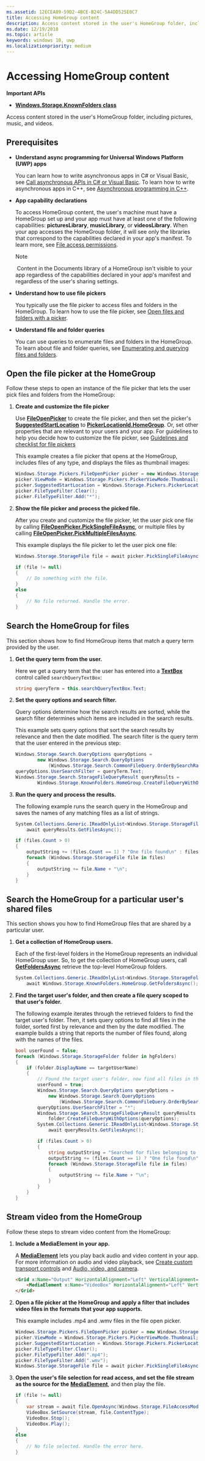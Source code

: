 ```yaml
---
ms.assetid: 12ECEA89-59D2-4BCE-B24C-5A4DD525E0C7
title: Accessing HomeGroup content
description: Access content stored in the user's HomeGroup folder, including pictures, music, and videos.
ms.date: 12/19/2018
ms.topic: article
keywords: windows 10, uwp
ms.localizationpriority: medium
---
```

# Accessing HomeGroup content



**Important APIs**

-   [**Windows.Storage.KnownFolders class**](/uwp/api/Windows.Storage.KnownFolders)

Access content stored in the user's HomeGroup folder, including pictures, music, and videos.

## Prerequisites

-   **Understand async programming for Universal Windows Platform (UWP) apps**

    You can learn how to write asynchronous apps in C# or Visual Basic, see [Call asynchronous APIs in C# or Visual Basic](../threading-async/call-asynchronous-apis-in-csharp-or-visual-basic.md). To learn how to write asynchronous apps in C++, see [Asynchronous programming in C++](../threading-async/asynchronous-programming-in-cpp-universal-windows-platform-apps.md).

-   **App capability declarations**

    To access HomeGroup content, the user's machine must have a HomeGroup set up and your app must have at least one of the following capabilities: **picturesLibrary**, **musicLibrary**, or **videosLibrary**. When your app accesses the HomeGroup folder, it will see only the libraries that correspond to the capabilities declared in your app's manifest. To learn more, see [File access permissions](file-access-permissions.md).

    > [!NOTE]
    > Content in the Documents library of a HomeGroup isn't visible to your app regardless of the capabilities declared in your app's manifest and regardless of the user's sharing settings.     

-   **Understand how to use file pickers**

    You typically use the file picker to access files and folders in the HomeGroup. To learn how to use the file picker, see [Open files and folders with a picker](quickstart-using-file-and-folder-pickers.md).

-   **Understand file and folder queries**

    You can use queries to enumerate files and folders in the HomeGroup. To learn about file and folder queries, see [Enumerating and querying files and folders](quickstart-listing-files-and-folders.md).

## Open the file picker at the HomeGroup

Follow these steps to open an instance of the file picker that lets the user pick files and folders from the HomeGroup:

1.  **Create and customize the file picker**

    Use [**FileOpenPicker**](/uwp/api/Windows.Storage.Pickers.FileOpenPicker) to create the file picker, and then set the picker's [**SuggestedStartLocation**](/uwp/api/windows.storage.pickers.fileopenpicker.suggestedstartlocation) to [**PickerLocationId.HomeGroup**](/uwp/api/Windows.Storage.Pickers.PickerLocationId). Or, set other properties that are relevant to your users and your app. For guidelines to help you decide how to customize the file picker, see [Guidelines and checklist for file pickers](./quickstart-using-file-and-folder-pickers.md)

    This example creates a file picker that opens at the HomeGroup, includes files of any type, and displays the files as thumbnail images:
    ```cs
    Windows.Storage.Pickers.FileOpenPicker picker = new Windows.Storage.Pickers.FileOpenPicker();
    picker.ViewMode = Windows.Storage.Pickers.PickerViewMode.Thumbnail;
    picker.SuggestedStartLocation = Windows.Storage.Pickers.PickerLocationId.HomeGroup;
    picker.FileTypeFilter.Clear();
    picker.FileTypeFilter.Add("*");
    ```

2.  **Show the file picker and process the picked file.**

    After you create and customize the file picker, let the user pick one file by calling [**FileOpenPicker.PickSingleFileAsync**](/uwp/api/windows.storage.pickers.fileopenpicker.picksinglefileasync), or multiple files by calling [**FileOpenPicker.PickMultipleFilesAsync**](/uwp/api/windows.storage.pickers.fileopenpicker.pickmultiplefilesasync).

    This example displays the file picker to let the user pick one file:
    ```cs
    Windows.Storage.StorageFile file = await picker.PickSingleFileAsync();

    if (file != null)
    {
        // Do something with the file.
    }
    else
    {
        // No file returned. Handle the error.
    }   
    ```

## Search the HomeGroup for files

This section shows how to find HomeGroup items that match a query term provided by the user.

1.  **Get the query term from the user.**

    Here we get a query term that the user has entered into a [**TextBox**](/uwp/api/Windows.UI.Xaml.Controls.TextBox) control called `searchQueryTextBox`:
    ```cs
    string queryTerm = this.searchQueryTextBox.Text;    
    ```

2.  **Set the query options and search filter.**

    Query options determine how the search results are sorted, while the search filter determines which items are included in the search results.

    This example sets query options that sort the search results by relevance and then the date modified. The search filter is the query term that the user entered in the previous step:
    ```cs
    Windows.Storage.Search.QueryOptions queryOptions =
            new Windows.Storage.Search.QueryOptions
                (Windows.Storage.Search.CommonFileQuery.OrderBySearchRank, null);
    queryOptions.UserSearchFilter = queryTerm.Text;
    Windows.Storage.Search.StorageFileQueryResult queryResults =
            Windows.Storage.KnownFolders.HomeGroup.CreateFileQueryWithOptions(queryOptions);    
    ```

3.  **Run the query and process the results.**

    The following example runs the search query in the HomeGroup and saves the names of any matching files as a list of strings.
    ```cs
    System.Collections.Generic.IReadOnlyList<Windows.Storage.StorageFile> files =
        await queryResults.GetFilesAsync();

    if (files.Count > 0)
    {
        outputString += (files.Count == 1) ? "One file found\n" : files.Count.ToString() + " files found\n";
        foreach (Windows.Storage.StorageFile file in files)
        {
            outputString += file.Name + "\n";
        }
    }    
    ```


## Search the HomeGroup for a particular user's shared files

This section shows you how to find HomeGroup files that are shared by a particular user.

1.  **Get a collection of HomeGroup users.**

    Each of the first-level folders in the HomeGroup represents an individual HomeGroup user. So, to get the collection of HomeGroup users, call [**GetFoldersAsync**](/uwp/api/windows.storage.storagefolder.getfoldersasync) retrieve the top-level HomeGroup folders.
    ```cs
    System.Collections.Generic.IReadOnlyList<Windows.Storage.StorageFolder> hgFolders =
        await Windows.Storage.KnownFolders.HomeGroup.GetFoldersAsync();    
    ```

2.  **Find the target user's folder, and then create a file query scoped to that user's folder.**

    The following example iterates through the retrieved folders to find the target user's folder. Then, it sets query options to find all files in the folder, sorted first by relevance and then by the date modified. The example builds a string that reports the number of files found, along with the names of the files.
    ```cs
    bool userFound = false;
    foreach (Windows.Storage.StorageFolder folder in hgFolders)
    {
        if (folder.DisplayName == targetUserName)
        {
            // Found the target user's folder, now find all files in the folder.
            userFound = true;
            Windows.Storage.Search.QueryOptions queryOptions =
                new Windows.Storage.Search.QueryOptions
                    (Windows.Storage.Search.CommonFileQuery.OrderBySearchRank, null);
            queryOptions.UserSearchFilter = "*";
            Windows.Storage.Search.StorageFileQueryResult queryResults =
                folder.CreateFileQueryWithOptions(queryOptions);
            System.Collections.Generic.IReadOnlyList<Windows.Storage.StorageFile> files =
                await queryResults.GetFilesAsync();

            if (files.Count > 0)
            {
                string outputString = "Searched for files belonging to " + targetUserName + "'\n";
                outputString += (files.Count == 1) ? "One file found\n" : files.Count.ToString() + " files found\n";
                foreach (Windows.Storage.StorageFile file in files)
                {
                    outputString += file.Name + "\n";
                }
            }
        }
    }    
    ```

## Stream video from the HomeGroup

Follow these steps to stream video content from the HomeGroup:

1.  **Include a MediaElement in your app.**

    A [**MediaElement**](/uwp/api/Windows.UI.Xaml.Controls.MediaElement) lets you play back audio and video content in your app. For more information on audio and video playback, see [Create custom transport controls](/windows/apps/design/controls/custom-transport-controls) and [Audio, video, and camera](../audio-video-camera/index.md).
    ```HTML
    <Grid x:Name="Output" HorizontalAlignment="Left" VerticalAlignment="Top" Grid.Row="1">
        <MediaElement x:Name="VideoBox" HorizontalAlignment="Left" VerticalAlignment="Top" Margin="0" Width="400" Height="300"/>
    </Grid>    
    ```

2.  **Open a file picker at the HomeGroup and apply a filter that includes video files in the formats that your app supports.**

    This example includes .mp4 and .wmv files in the file open picker.
    ```cs
    Windows.Storage.Pickers.FileOpenPicker picker = new Windows.Storage.Pickers.FileOpenPicker();
    picker.ViewMode = Windows.Storage.Pickers.PickerViewMode.Thumbnail;
    picker.SuggestedStartLocation = Windows.Storage.Pickers.PickerLocationId.HomeGroup;
    picker.FileTypeFilter.Clear();
    picker.FileTypeFilter.Add(".mp4");
    picker.FileTypeFilter.Add(".wmv");
    Windows.Storage.StorageFile file = await picker.PickSingleFileAsync();   
    ```

3.  **Open the user's file selection for read access, and set the file stream as the source for the** [**MediaElement**](/uwp/api/Windows.UI.Xaml.Controls.MediaElement), and then play the file.
    ```cs
    if (file != null)
    {
        var stream = await file.OpenAsync(Windows.Storage.FileAccessMode.Read);
        VideoBox.SetSource(stream, file.ContentType);
        VideoBox.Stop();
        VideoBox.Play();
    }
    else
    {
        // No file selected. Handle the error here.
    }    
    ```